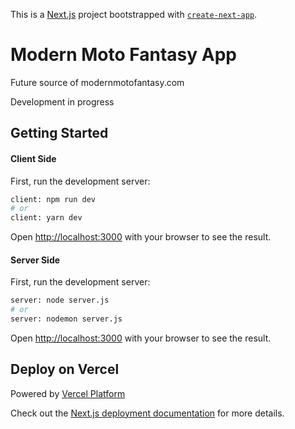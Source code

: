 This is a [Next.js](https://nextjs.org/) project bootstrapped with [`create-next-app`](https://github.com/vercel/next.js/tree/canary/packages/create-next-app).

# Modern Moto Fantasy App

Future source of modernmotofantasy.com

Development in progress

## Getting Started

#### Client Side

First, run the development server:

```bash
client: npm run dev
# or
client: yarn dev
```

Open [http://localhost:3000](http://localhost:3000) with your browser to see the result.

#### Server Side

First, run the development server:

```bash
server: node server.js
# or
server: nodemon server.js
```

Open [http://localhost:3000](http://localhost:3000) with your browser to see the result.

## Deploy on Vercel

Powered by [Vercel Platform](https://vercel.com/import?utm_medium=default-template&filter=next.js&utm_source=create-next-app&utm_campaign=create-next-app-readme)

Check out the [Next.js deployment documentation](https://nextjs.org/docs/deployment) for more details.
